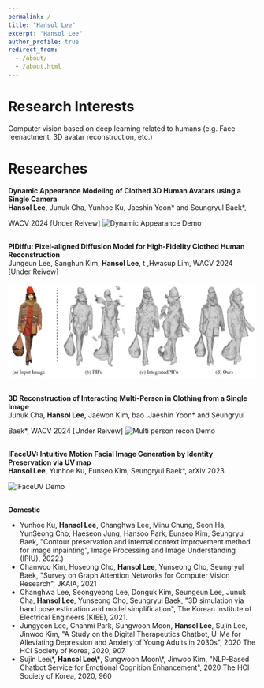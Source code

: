 ```yaml
---
permalink: /
title: "Hansol Lee"
excerpt: "Hansol Lee"
author_profile: true
redirect_from: 
  - /about/
  - /about.html
---
```




Research Interests
======
 Computer vision based on deep learning related to humans (e.g. Face reenactment, 3D avatar reconstruction, etc.)


Researches
======

<div style="margin-bottom: 30px;">
  <strong> Dynamic Appearance Modeling of Clothed 3D Human Avatars using a Single Camera </strong><br>
  <strong>Hansol Lee</strong>, Junuk Cha, Yunhoe Ku, Jaeshin Yoon* and Seungryul Baek*, WACV 2024 [Under Reivew]
  <img src='/images/IFaceUV_gif2.gif' alt="Dynamic Appearance Demo" width="600" style="margin-top: 15px;"/>
</div>

<div style="margin-bottom: 30px;">
  <strong> PIDiffu: Pixel-aligned Diffusion Model for High-Fidelity Clothed Human Reconstruction </strong><br>
  Jungeun Lee, Sanghun Kim, <strong>Hansol Lee</strong>, t ,Hwasup Lim, WACV 2024 [Under Reivew]
  <img src='/images/PIDiffu.png' alt="PIDiffu Demo" width="600" style="margin-top: 15px;"/>
</div>


<div style="margin-bottom: 30px;">
  <strong> 3D Reconstruction of Interacting Multi-Person in Clothing from a Single Image </strong><br>
  Junuk Cha, <strong>Hansol Lee</strong>, Jaewon Kim, bao ,Jaeshin Yoon* and Seungryul Baek*, WACV 2024 [Under Reivew]
  <img src='/images/IFaceUV_gif2.gif' alt="Multi person recon Demo" width="600" style="margin-top: 15px;"/>
</div>

<div style="margin-bottom: 30px;">
  <strong> IFaceUV: Intuitive Motion Facial Image Generation by Identity Preservation via UV map</strong><br>
  <strong>Hansol Lee</strong>, Yunhoe Ku, Eunseo Kim, Seungryul Baek*, arXiv 2023
  <img src='/images/IFaceUV_gif2.gif' alt="IFaceUV Demo" width="600" style="margin-top: 15px;"/>
</div>


<div>
  <strong>Domestic</strong>
  <ul>
    <li>Yunhoe Ku, <strong>Hansol Lee</strong>, Changhwa Lee, Minu Chung, Seon Ha, YunSeong Cho, Haeseon Jung, Hansoo Park, Eunseo Kim, Seungryul Baek, "Contour preservation and internal context improvement method for image inpainting", Image Processing and Image Understanding (IPIU), 2022.)</li>
    <li>Chanwoo Kim, Hoseong Cho, <strong>Hansol Lee</strong>, Yunseong Cho, Seungryul Baek, "Survey on Graph Attention Networks for Computer Vision Research", JKAIA, 2021</li>
    <li>Changhwa Lee, Seongyeong Lee, Donguk Kim, Seungeun Lee, Junuk Cha, <strong>Hansol Lee</strong>, Yunseong Cho, Seungryul Baek, "3D simulation via hand pose estimation and model simplification", The Korean Institute of Electrical Engineers (KIEE), 2021.</li>
    <li>Jungyeon Lee, Chanmi Park, Sungwoon Moon, <strong>Hansol Lee</strong>, Sujin Lee, Jinwoo Kim, "A Study on the Digital Therapeutics Chatbot, U-Me for Alleviating Depression and Anxiety of Young Adults in 2030s", 2020 The HCI Society of Korea, 2020, 907</li>
    <li>Sujin Lee\*, <strong>Hansol Lee\*</strong>, Sungwoon Moon\*, Jinwoo Kim, "NLP-Based Chatbot Service for Emotional Cognition Enhancement", 2020 The HCI Society of Korea, 2020, 960</li>
  </ul>
</div>



